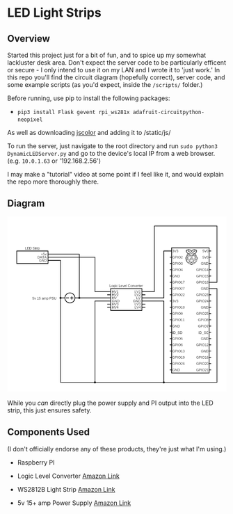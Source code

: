 # LED Light Strips

## Overview

Started this project just for a bit of fun, and to spice up my somewhat lackluster desk area. Don't expect the server code to be particularly efficent or secure - I only intend to use it on my LAN and I wrote it to 'just work.' In this repo you'll find the circuit diagram (hopefully correct), server code, and some example scripts (as you'd expect, inside the `/scripts/` folder.)

Before running, use pip to install the following packages:

- `pip3 install Flask gevent rpi_ws281x adafruit-circuitpython-neopixel`

As well as downloading [jscolor](https://jscolor.com/) and adding it to /static/js/

To run the server, just navigate to the root directory and run `sudo python3 DynamicLEDServer.py` and go to the device's local IP from a web browser. (e.g. `10.0.1.63` or '192.168.2.56')

I may make a "tutorial" video at some point if I feel like it, and would explain the repo more thoroughly there.

## Diagram

![Circuit](circuit.png)

While you *can* directly plug the power supply and PI output into the LED strip, this just ensures safety.

## Components Used

(I don't officially endorse any of these products, they're just what I'm using.)

- Raspberry PI

- Logic Level Converter [Amazon Link](https://www.amazon.com/gp/product/B07DCVFYJT/ref=ppx_yo_dt_b_asin_title_o04_s02?ie=UTF8&psc=1)

- WS2812B Light Strip [Amazon Link](https://www.amazon.com/gp/product/B018X04ES2/ref=ppx_yo_dt_b_asin_title_o04_s01?ie=UTF8&psc=1)

- 5v 15+ amp Power Supply [Amazon Link](https://www.amazon.com/gp/product/B01LXN7MN3/ref=ppx_yo_dt_b_asin_title_o04_s00?ie=UTF8&psc=1)
